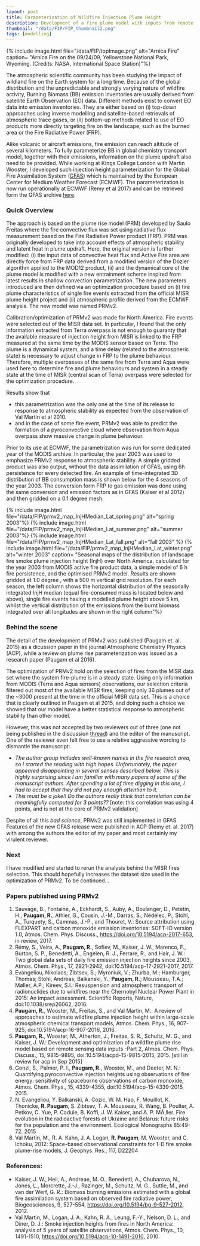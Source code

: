 ```yaml
---
layout: post
title: Parameterization of Wildfire Injection Plume Height
description: Development of a fire plume model with inputs from remote sensing products for implementation in large scale chemistry transport model.   
thumbnail: "/data/FIP/FIP_thumbnail2.png"
tags: [modelling]
---
```


{% include image.html file="/data/FIP/topImage.png" alt="Arnica Fire" caption= "Arnica Fire on the 09/24/09, Yellowstone National Park, Wyoming. (Credits: NASA, International Space Station)"%}

The atmospheric scientific community has been studying the impact of wildland fire on the Earth system for a long time. Because of the global distribution and the unpredictable and strongly varying nature of wildfire activity, Burning Biomass (BB) emission inventories are usually derived from satellite Earth Observation (EO) data. Different methods exist to convert EO data into emission inventories. They are either based on (i) top-down approaches using inverse modelling and satellite-based retrievals of atmospheric trace gases, or (ii) bottom-up methods related to use of EO products more directly targeting fire on the landscape, such as the burned area or the Fire Radiative Power (FRP).

Alike volcanic or aircraft emissions, fire emission can reach altitude of several kilometers. To fully parameterize  BB in global chemistry transport model, together with their emissions, information on the plume updraft also need to be provided. While working at Kings College London with Martin Wooster, I developed such injection height parameterization for the Global Fire Assimilation System ([GFAS](http://macc.copernicus-atmosphere.eu/about/project_structure/input_data/d_fire/)) which is maintained by the European Center for Medium Weather Forecast (ECMWF).
The parameterization is now run operationally at ECMWF (Remy et al 2017) and  can be retrieved form the GFAS archive [here](http://apps.ecmwf.int/datasets/data/cams-gfas/).


### Quick Overview
The approach is based on the plume rise model (PRM) developed by Saulo Freitas where the fire convective flux was set using radiative flux measurement based on the Fire Radiative Power product (FRP).
PRM was originally developed to take into account effects of atmospheric stability and latent heat in plume updraft.
Here, the original version is further modified: (i) the input data of convective heat flux and Active Fire area are directly force from FRP data derived from a modified version of the Dozier algorithm applied to the MOD12 product,
(ii) and the dynamical core of the plume model is modified with a new entrainment scheme inspired from latest
results in shallow convection parametrization. The new parameters introduced are then defined via an
optimization procedure based on (i) fire plume characteristics of single fire events extracted from the official
MISR plume height project and (ii) atmospheric profile derived from the ECMWF analysis. The new model was named PRMv2.

Calibration/optimization of PRMv2 was made for North America. Fire events were selected out of the MISR data set. In particular, I found that the only information extracted from
Terra overpass is not enough to guaranty that the available measure of injection height from MISR is linked to the FRP measured
at the same time by the MODIS sensor based on Terra. The plume is a dynamical system, and a time delay (related to the atmospheric state) is
necessary to adjust change in FRP to the plume behaviour. Therefore, multiple overpasses of the same fire
from Terra and Aqua were used here to determine fire and plume behaviours and system in a steady state at
the time of MISR (central scan of Terra) overpass were selected for the optimization procedure.

Results show that
- this parametrization was the only one at the time of its release to response to atmospheric stability as expected from the observation of Val Martin et al 2010.
- and in the case of some fire event, PRMv2 was able to predict the formation of a pyroconvective cloud where observation from Aqua overpass show massive change in plume behaviour.

Prior to its use at ECMWF, the parametrization was run for some dedicated year of the MODIS archive. In particular, the year 2003 was used to emphasize PRMv2 response to atmospheric stability.
A simple gridded product was also output, without the data assimilation of GFAS, using 6h persistence for every detected fire. An example of time-integrated 3D distribution of BB consumption mass is shown below for the 4 seasons of the year 2003. The conversion form FRP to gas emission was done using the same conversion and emission factors as in GFAS (Kaiser et al 2012) and then gridded on a 0.1 degree mesh.

{% include image.html file="/data/FIP/prmv2_map_InjHMedian_Lat_spring.png" alt="spring 2003"%}
{% include image.html file="/data/FIP/prmv2_map_InjHMedian_Lat_summer.png" alt="summer 2003"%}
{% include image.html file="/data/FIP/prmv2_map_InjHMedian_Lat_fall.png" alt="fall 2003" %}
{% include image.html file="/data/FIP/prmv2_map_InjHMedian_Lat_winter.png" alt="winter 2003" caption= "Seasonal maps of the distribution of landscape fire smoke plume injection height (InjH) over North America, calculated for the year 2003 from MODIS active fire product data, a simple model of 6 h fire persistence, and the optimised PRMv2 model. Results are shown
gridded at 1.0 degree , with a 500 m vertical grid resolution. For each season, the left column shows the
horizontal distribution of the seasonally integrated InjH median (equal fire-consumed mass is
located below and above), single fire events having a modelled plume height above 5 km, whilst
the vertical distribution of the emissions from the burnt biomass integrated over all longitudes
are shown in the right column"%}


### Behind the scene
The detail of the development of PRMv2 was published (Paugam et. al. 2015) as a dicussion paper in the journal Atmospheric Chemistry Physics (ACP), while a review on plume rise parameterization was issued as a research paper (Paugam et al 2016).

The optimization of PRMv2 hold on the selection of fires from the MISR data set where the system fire-plume is in a steady state.
Using only information from MODIS (Terra and Aqua sensors) observations, our selection criteria filtered out most of the available MISR fires, keeping only 36 plumes out of the ~3000 present at the time in the official MISR data set.
This is a choice that is clearly outlined in Paugam et al 2015, and doing such a choice we showed that our model have a better statistical response to atmospheric stability than other model.    

However, this was not accepted by two reviewers out of three (one not being published in the discussion [thread](https://www.atmos-chem-phys-discuss.net/acp-2014-1043/)) and the editor of the manuscript.
One of the reviewer even felt free to use a relative aggressive wording to dismantle the manuscript:
- *The author group includes well-known names in the fire research area, so I started the reading with high
hopes. Unfortunately, the paper appeared disappointing in several senses described
below. This is highly surprising since I am familiar with many papers of some of the
manuscript authors. After spending a lot of time digging in this one, I had to accept that
they did not pay enough attention to it.*
- *This must be a joke!! Do the authors
really think that correlation can be meaningfully
computed for 3 points??* [note: this correlation was using 4 points, and is not at the core of PRMv2 validation]

Despite of all this *bad science*, PRMv2 was still implemented in GFAS. Features of the new GFAS release were published in ACP (Remy et. al. 2017) with among the authors the editor of my paper and most certainly my virulent reviewer.


### Next
I have modified and started to rerun the analysis behind the MISR fires selection. This should hopefully increases the dataset size used in the optimization of PRMv2. To be continued...   

### Papers published using PRMv2
1.  Sauvage, B., Fontaine, A., Eckhardt, S., Auby, A., Boulanger, D., Petetin, H., **Paugam, R.**, Athier, G., Cousin, J.-M., Darras, S., Nédélec, P., Stohl, A., Turquety, S., Cammas, J.-P., and Thouret, V.: Source attribution using FLEXPART and carbon monoxide emission inventories: SOFT-IO version 1.0, Atmos. Chem. Phys. Discuss., https://doi.org/10.5194/acp-2017-653, in review, 2017.
2.	Rémy, S., Veira, A., **Paugam, R.**, Sofiev, M., Kaiser, J. W., Marenco, F., Burton, S. P., Benedetti, A., Engelen, R. J., Ferrare, R., and Hair, J. W.: Two global data sets of daily fire emission injection heights since 2003, Atmos. Chem. Phys., 17, 2921-2942, doi:10.5194/acp-17-2921-2017, 2017.
3.	Evangeliou, Nikolaos; Zibtsev, S.; Myroniuk, V.; Zhurba, M.; Hamburger, Thomas; Stohl, Andreas; Balkanski, Y.; **Paugam, R.**; Mousseau, T.A.; Møller, A.P.; Kireev, S.I.: Resuspension and atmospheric transport of radionuclides due to wildfires near the Chernobyl Nuclear Power Plant in 2015: An impact assessment. Scientific Reports, Nature, doi:10.1038/srep26062,  2016.
4.	**Paugam, R.**, Wooster, M., Freitas, S., and Val Martin, M.: A review of approaches to estimate wildfire plume injection height within large-scale atmospheric chemical transport models, Atmos. Chem. Phys., 16, 907-925, doi:10.5194/acp-16-907-2016, 2016.
5.	**Paugam, R.**, Wooster, M., Atherton, J., Freitas, S. R., Schultz, M. G., and Kaiser, J. W.: Development and optimization of a wildfire plume rise model based on remote sensing data inputs -Part 2, Atmos. Chem. Phys. Discuss., 15, 9815-9895, doi:10.5194/acpd-15-9815-2015, 2015. [still in review for acp in Sep 2015]
6.	Gonzi, S., Palmer, P. I., **Paugam, R.**, Wooster, M., and Deeter, M. N.: Quantifying pyroconvective injection heights using observations of fire energy: sensitivity of spaceborne observations of carbon monoxide, Atmos. Chem. Phys., 15, 4339-4355, doi:10.5194/acp-15-4339-2015, 2015.
7.	N. Evangeliou, Y. Balkanski, A. Cozic, W. M. Hao, F. Mouillot, K. Thonicke, **R. Paugam**, S. Zibtsev, T. A. Mousseau, R. Wang, B. Poulter, A. Petkov, C. Yue, P. Cadule, B. Koffi, J. W. Kaiser, and A. P. MÃ¸ller. Fire evolution in the radioactive forests of Ukraine and Belarus: future risks for the population and the environment. Ecological Monographs 85:49-72. 2015
8.	Val Martin, M., R. A. Kahn, J. A. Logan, **R. Paugam**, M. Wooster, and C. Ichoku, 2012: Space-based observational constraints for 1-D fire smoke plume-rise models, J. Geophys. Res., 117, D22204


### References:
- Kaiser, J. W., Heil, A., Andreae, M. O., Benedetti, A., Chubarova, N., Jones, L., Morcrette, J.-J., Razinger, M., Schultz, M. G., Suttie, M., and van der Werf, G. R.: Biomass burning emissions estimated with a global fire assimilation system based on observed fire radiative power, Biogeosciences, 9, 527-554, https://doi.org/10.5194/bg-9-527-2012, 2012.
-  Val Martin, M., Logan, J. A., Kahn, R. A., Leung, F.-Y., Nelson, D. L., and Diner, D. J.: Smoke injection heights from fires in North America: analysis of 5 years of satellite observations, Atmos. Chem. Phys., 10, 1491-1510, https://doi.org/10.5194/acp-10-1491-2010, 2010.
